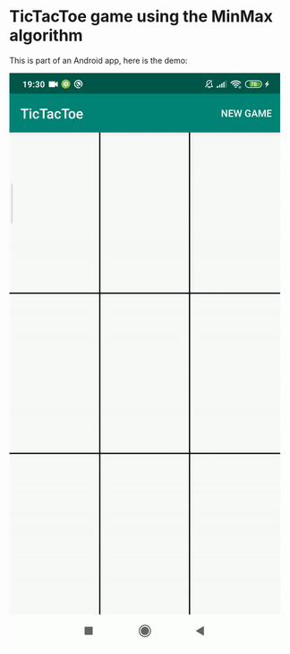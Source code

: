 # TicTacToe game using the MinMax algorithm

This is part of an Android app, here is the demo:

![](tictactoe.gif)
